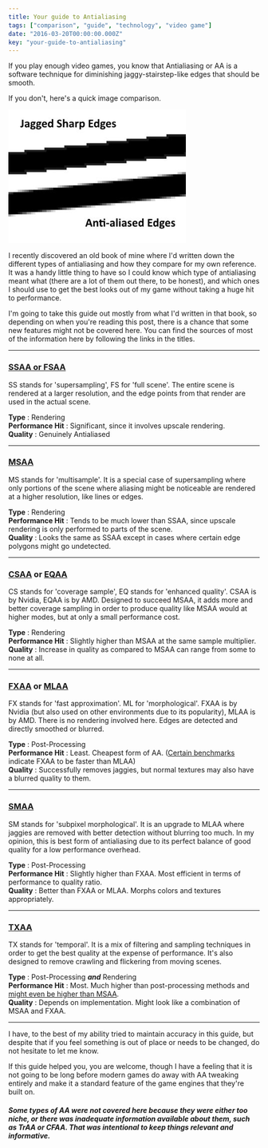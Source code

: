 ```yaml
---
title: Your guide to Antialiasing
tags: ["comparison", "guide", "technology", "video game"]
date: "2016-03-20T00:00:00.000Z"
key: "your-guide-to-antialiasing"
---
```


If you play enough video games, you know that Antialiasing or AA is a software technique for diminishing jaggy-stairstep-like edges that should be smooth.

If you don't, here's a quick image comparison.

![](./aa.jpg)

I recently discovered an old book of mine where I'd written down the different types of antialiasing and how they compare for my own reference. It was a handy little thing to have so I could know which type of antialiasing meant what (there are a lot of them out there, to be honest), and which ones I should use to get the best looks out of my game without taking a huge hit to performance.

I'm going to take this guide out mostly from what I'd written in that book, so depending on when you're reading this post, there is a chance that some new features might not be covered here. You can find the sources of most of the information here by following the links in the titles.

---

### [SSAA or FSAA](https://en.wikipedia.org/wiki/Supersampling)

SS stands for 'supersampling', FS for 'full scene'.
The entire scene is rendered at a larger resolution, and the edge points from that render are used in the actual scene.

**Type** : Rendering \
**Performance Hit** : Significant, since it involves upscale rendering. \
**Quality** : Genuinely Antialiased

---

### [MSAA](https://en.wikipedia.org/wiki/Multisample_anti-aliasing)

MS stands for 'multisample'.
It is a special case of supersampling where only portions of the scene where aliasing might be noticeable are rendered at a higher resolution, like lines or edges.

**Type** : Rendering \
**Performance Hit** : Tends to be much lower than SSAA, since upscale rendering is only performed to parts of the scene. \
**Quality** : Looks the same as SSAA except in cases where certain edge polygons might go undetected.

---

### [CSAA](https://www.nvidia.com/object/coverage-sampled-aa.html) or [EQAA](http://developer.amd.com/wordpress/media/2012/10/EQAA%2520Modes%2520for%2520AMD%2520HD%25206900%2520Series%2520Cards.pdf)

CS stands for 'coverage sample', EQ stands for 'enhanced quality'.
CSAA is by Nvidia, EQAA is by AMD.
Designed to succeed MSAA, it adds more and better coverage sampling in order to produce quality like MSAA would at higher modes, but at only a small performance cost.

**Type** : Rendering \
**Performance Hit** : Slightly higher than MSAA at the same sample multiplier. \
**Quality** : Increase in quality as compared to MSAA can range from some to none at all.

---

### [FXAA](https://en.wikipedia.org/wiki/Fast_approximate_anti-aliasing) or [MLAA](http://www.hardocp.com/article/2011/07/18/nvidias_new_fxaa_antialiasing_technology/4)

FX stands for 'fast approximation'. ML for 'morphological'.
FXAA is by Nvidia (but also used on other environments due to its popularity), MLAA is by AMD.
There is no rendering involved here. Edges are detected and directly smoothed or blurred.

**Type** : Post-Processing \
**Performance Hit** : Least. Cheapest form of AA. ([Certain benchmarks](http://www.hardocp.com/image.html?image=MTMxMDIyNTU4NEVUa3NkblNuWWxfNF8yX2wuZ2lm) indicate FXAA to be faster than MLAA) \
**Quality** : Successfully removes jaggies, but normal textures may also have a blurred quality to them.

---

### [SMAA](http://www.iryoku.com/smaa/)

SM stands for 'subpixel morphological'.
It is an upgrade to MLAA where jaggies are removed with better detection without blurring too much.
In my opinion, this is best form of antialiasing due to its perfect balance of good quality for a low performance overhead.

**Type** : Post-Processing \
**Performance Hit** : Slightly higher than FXAA. Most efficient in terms of performance to quality ratio. \
**Quality** : Better than FXAA or MLAA. Morphs colors and textures appropriately.

---

### [TXAA](http://www.geforce.com/hardware/technology/txaa/technology)

TX stands for 'temporal'.
It is a mix of filtering and sampling techniques in order to get the best quality at the expense of performance. It's also designed to remove crawling and flickering from moving scenes.

**Type** : Post-Processing _**and**_ Rendering \
**Performance Hit** : Most. Much higher than post-processing methods and [might even be higher than MSAA](http://www.hardocp.com/image.html?image=MTM1Mzg4NTQ2MmN1SHJBMjd1d21fNV83X2wuanBn). \
**Quality** : Depends on implementation. Might look like a combination of MSAA and FXAA.

---

I have, to the best of my ability tried to maintain accuracy in this guide, but despite that if you feel something is out of place or needs to be changed, do not hesitate to let me know.

If this guide helped you, you are welcome, though I have a feeling that it is not going to be long before modern games do away with AA tweaking entirely and make it a standard feature of the game engines that they're built on.

##### Some types of AA were not covered here because they were either too niche, or there was inadequate information available about them, such as TrAA or CFAA. That was intentional to keep things relevant and informative.
